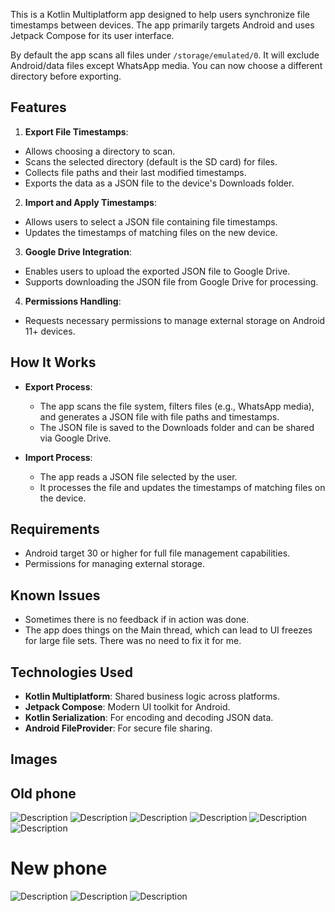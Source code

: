 This is a Kotlin Multiplatform app designed to help users synchronize file timestamps between devices. The app primarily targets Android and uses Jetpack Compose for its user interface. 

By default the app scans all files under `/storage/emulated/0`. It will exclude Android/data files except WhatsApp media. You can now choose a different directory before exporting.

## Features

1. **Export File Timestamps**:
- Allows choosing a directory to scan.
- Scans the selected directory (default is the SD card) for files.
- Collects file paths and their last modified timestamps.
- Exports the data as a JSON file to the device's Downloads folder.

2. **Import and Apply Timestamps**:
- Allows users to select a JSON file containing file timestamps.
- Updates the timestamps of matching files on the new device.

3. **Google Drive Integration**:
- Enables users to upload the exported JSON file to Google Drive.
- Supports downloading the JSON file from Google Drive for processing.

4. **Permissions Handling**:
- Requests necessary permissions to manage external storage on Android 11+ devices.

## How It Works

- **Export Process**:
  - The app scans the file system, filters files (e.g., WhatsApp media), and generates a JSON file with file paths and timestamps.
  - The JSON file is saved to the Downloads folder and can be shared via Google Drive.

- **Import Process**:
  - The app reads a JSON file selected by the user.
  - It processes the file and updates the timestamps of matching files on the device.

## Requirements

- Android target 30 or higher for full file management capabilities.
- Permissions for managing external storage.

## Known Issues

- Sometimes there is no feedback if in action was done.
- The app does things on the Main thread, which can lead to UI freezes for large file sets. There was no need to fix it for me.

## Technologies Used

- **Kotlin Multiplatform**: Shared business logic across platforms.
- **Jetpack Compose**: Modern UI toolkit for Android.
- **Kotlin Serialization**: For encoding and decoding JSON data.
- **Android FileProvider**: For secure file sharing.

## Images

## Old phone
![Description](docs/images/3.jpg)
![Description](docs/images/4.jpg)
![Description](docs/images/5.jpg)
![Description](docs/images/6.jpg)
![Description](docs/images/7.jpg)
![Description](docs/images/8.jpg)

# New phone
![Description](docs/images/9.jpg)
![Description](docs/images/10.jpg)
![Description](docs/images/11.jpg)
